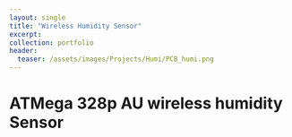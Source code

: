```yaml
---
layout: single
title: "Wireless Humidity Sensor"
excerpt:
collection: portfolio
header:
  teaser: /assets/images/Projects/Humi/PCB_humi.png
---
```


ATMega 328p AU wireless humidity Sensor
=======================================
